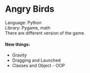 # Angry Birds
Language: Python <br>
Library: Pygame, math <br>
There are different version of the game. <br>

#### New things: 
<ul>
  <li>Gravity</li>
  <li>Dragging and Launched</li>
  <li>Classes and Object - OOP</li>
</ul>
